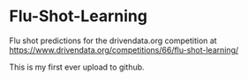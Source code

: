 # Flu-Shot-Learning
Flu shot predictions for the drivendata.org competition at https://www.drivendata.org/competitions/66/flu-shot-learning/


This is my first ever upload to github.
